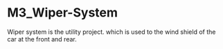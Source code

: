 # M3_Wiper-System
Wiper system is the utility project. which is used to the wind shield of the car at the front and rear.
